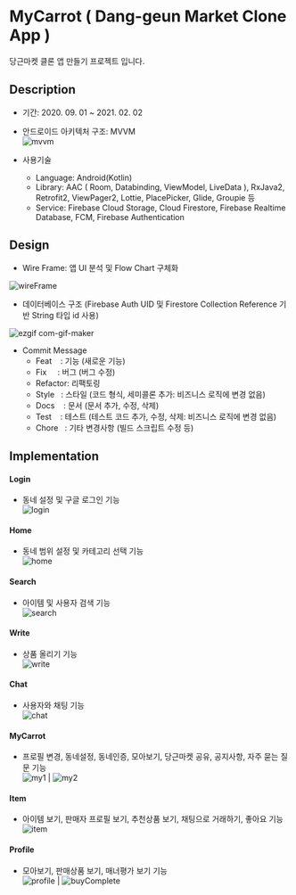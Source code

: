 # MyCarrot ( Dang-geun Market Clone App )
당근마켓 클론 앱 만들기 프로젝트 입니다.    



## Description
* 기간: 2020. 09. 01 ~ 2021. 02. 02
* 안드로이드 아키텍처 구조: MVVM   
![mvvm](https://user-images.githubusercontent.com/49981048/106762187-f0621300-6678-11eb-81f0-20f934f71733.png)   
   
      
      
* 사용기술
   * Language: Android(Kotlin)
   * Library: AAC ( Room,  Databinding,  ViewModel,  LiveData ),  RxJava2,  Retrofit2,  ViewPager2,  Lottie,  PlacePicker,  Glide,  Groupie 등
   * Service: Firebase Cloud Storage,  Cloud Firestore,  Firebase Realtime Database,  FCM,  Firebase Authentication   
   
   
   
## Design
* Wire Frame: 앱 UI 분석 및 Flow Chart 구체화 
   
![wireFrame](https://user-images.githubusercontent.com/49981048/106765320-032a1700-667c-11eb-83ff-256e01f592e2.png)   
   
    
    

 * 데이터베이스 구조 (Firebase Auth UID 및 Firestore Collection Reference 기반 String 타입 id 사용)
    

![ezgif com-gif-maker](https://user-images.githubusercontent.com/49981048/106774757-ccf19500-6685-11eb-9670-f529ebcb89ae.png)

   
    
* Commit Message
   * Feat    : 기능 (새로운 기능)
   * Fix     : 버그 (버그 수정)
   * Refactor: 리팩토링
   * Style   : 스타일 (코드 형식, 세미콜론 추가: 비즈니스 로직에 변경 없음)
   * Docs    : 문서 (문서 추가, 수정, 삭제)
   * Test    : 테스트 (테스트 코드 추가, 수정, 삭제: 비즈니스 로직에 변경 없음)
   * Chore   : 기타 변경사항 (빌드 스크립트 수정 등)
   
## Implementation
#### Login
* 동네 설정 및 구글 로그인 기능   
![login](https://user-images.githubusercontent.com/49981048/106771224-15a74f00-6682-11eb-9dc8-089c74cab861.gif)   
   
   
#### Home
* 동네 범위 설정 및 카테고리 선택 기능  
![home](https://user-images.githubusercontent.com/49981048/106770552-72563a00-6681-11eb-9f8d-0b39e62c3560.gif)   

#### Search
* 아이템 및 사용자 검색 기능  
![search](https://user-images.githubusercontent.com/49981048/106771454-4e472880-6682-11eb-9e10-cdaef8e8a83a.gif)   

#### Write
* 상품 올리기 기능  
![write](https://user-images.githubusercontent.com/49981048/106771575-7171d800-6682-11eb-9b11-e6bdbeb6eea8.gif)   

#### Chat
* 사용자와 채팅 기능  
![chat](https://user-images.githubusercontent.com/49981048/106772254-2b694400-6683-11eb-896f-834cb42be73e.gif)   


#### MyCarrot
* 프로필 변경, 동네설정, 동네인증, 모아보기, 당근마켓 공유, 공지사항, 자주 묻는 질문 기능   
![my1](https://user-images.githubusercontent.com/49981048/106772429-581d5b80-6683-11eb-9701-ca725719409a.gif)  |  ![my2](https://user-images.githubusercontent.com/49981048/106772452-5fdd0000-6683-11eb-9a87-3e449c5b499c.gif)
   


#### Item
* 아이템 보기, 판매자 프로필 보기, 추천상품 보기, 채팅으로 거래하기, 좋아요 기능   
![item](https://user-images.githubusercontent.com/49981048/106772754-ac284000-6683-11eb-956b-c8c6f3f37307.gif)   


#### Profile
* 모아보기, 판매상품 보기, 매너평가 보기 기능   
![profile](https://user-images.githubusercontent.com/49981048/106772893-ce21c280-6683-11eb-95fe-a8887c1f3b74.gif)  |  ![buyComplete](https://user-images.githubusercontent.com/49981048/106772866-c7934b00-6683-11eb-8fd8-201ac1fd3650.gif)
   

